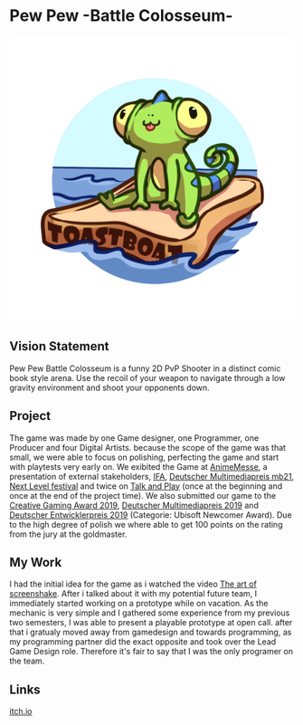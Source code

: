 # Pew Pew -Battle Colosseum-

![LOGO](res/Toastboat.png)

## Vision Statement

Pew Pew Battle Colosseum is a funny 2D PvP Shooter in a distinct comic book style arena. Use the recoil of your weapon to navigate through a low gravity environment and shoot your opponents down.

## Project

The game was made by one Game designer, one Programmer, one Producer and four Digital Artists. because the scope of the game was that small, we were able to focus on polishing, perfecting the game and start with playtests very early on. We exibited the Game at [AnimeMesse](https://www.animemesse.de/), a presentation of external stakeholders, [IFA](https://www.ifa-berlin.com/de/), [Deutscher Multimediapreis mb21](https://www.mb21.de/), [Next Level festival](https://www.next-level.org/) and twice on [Talk and Play](https://berlingamescene.com/talkandplay/) (once at the beginning and once at the end of the project time). We also submitted our game to the [Creative Gaming Award 2019](https://playfestival.de/play19/category/award/), [Deutscher Multimediapreis 2019](https://www.mb21.de/) and [Deutscher Entwicklerpreis 2019](https://www.deutscherentwicklerpreis.de/macht-mit-beim-ubisoft-blue-byte-newcomer-award-studierende/) (Categorie: Ubisoft Newcomer Award). Due to the high degree of polish we where able to get 100 points on the rating from the jury at the goldmaster.

## My Work

I had the initial idea for the game as i watched the video [The art of screenshake](https://youtu.be/AJdEqssNZ-U?t=1029). After i talked about it with my potential future team, I immediately started working on a prototype while on vacation. As the mechanic is very simple and I gathered some experience from my previous two semesters, I was able to present a playable prototype at open call. after that i gratualy moved away from gamedesign and towards programming, as my programming partner did the exact opposite and took over the Lead Game Design role. Therefore it's fair to say that I was the only programer on the team.

## Links

[itch.io](https://raoul-seresse.itch.io/pew-pew-battle-colosseum)

